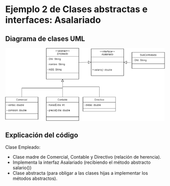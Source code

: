 # Ejemplo 2 de Clases abstractas e interfaces: Asalariado

## Diagrama de clases UML

![Diagrama de clases UML](../imagenes/asalariado-uml.png)

## Explicación del código

Clase Empleado: 
- Clase madre de Comercial, Contable y Directivo (relación de herencia). 
- Implementa la interfaz Asalariado (recibiendo el método abstracto salario())
- Clase abstracta (para obligar a las clases hijas a implementar los métodos abstractos).
